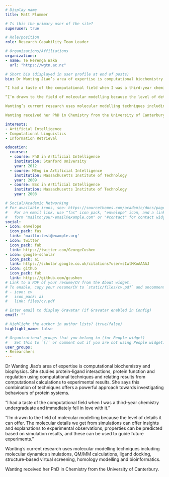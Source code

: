 ```yaml
---
# Display name
title: Matt Plummer

# Is this the primary user of the site?
superuser: true

# Role/position
role: Research Capability Team Leader

# Organizations/Affiliations
organizations:
- name: Te Herenga Waka 
  url: "https://wgtn.ac.nz"

# Short bio (displayed in user profile at end of posts)
bio: Dr Wanting Jiao’s area of expertise is computational biochemistry and biophysics. She studies protein-ligand interactions, protein function and regulation using computational techniques and relating results from computational calculations to experimental results. She says this combination of techniques offers a powerful approach towards investigating behaviours of protein systems.

“I had a taste of the computational field when I was a third-year chemistry undergraduate and immediately fell in love with it.”

“I’m drawn to the field of molecular modelling because the level of details it can offer. The molecular details we get from simulations can offer insights and explanations to experimental observations, properties can be predicted based on simulation results, and these can be used to guide future experiments.”

Wanting’s current research uses molecular modelling techniques including molecular dynamics simulations, QM/MM calculations, ligand docking, structure-based virtual screening, homology modelling and bioinformatics.

Wanting received her PhD in Chemistry from the University of Canterbury.

interests:
- Artificial Intelligence
- Computational Linguistics
- Information Retrieval

education:
  courses:
  - course: PhD in Artificial Intelligence
    institution: Stanford University
    year: 2012
  - course: MEng in Artificial Intelligence
    institution: Massachusetts Institute of Technology
    year: 2009
  - course: BSc in Artificial Intelligence
    institution: Massachusetts Institute of Technology
    year: 2008

# Social/Academic Networking
# For available icons, see: https://sourcethemes.com/academic/docs/page-builder/#icons
#   For an email link, use "fas" icon pack, "envelope" icon, and a link in the
#   form "mailto:your-email@example.com" or "#contact" for contact widget.
social:
- icon: envelope
  icon_pack: fas
  link: 'mailto:test@example.org'
- icon: twitter
  icon_pack: fab
  link: https://twitter.com/GeorgeCushen
- icon: google-scholar
  icon_pack: ai
  link: https://scholar.google.co.uk/citations?user=sIwtMXoAAAAJ
- icon: github
  icon_pack: fab
  link: https://github.com/gcushen
# Link to a PDF of your resume/CV from the About widget.
# To enable, copy your resume/CV to `static/files/cv.pdf` and uncomment the lines below.
# - icon: cv
#   icon_pack: ai
#   link: files/cv.pdf

# Enter email to display Gravatar (if Gravatar enabled in Config)
email: ""

# Highlight the author in author lists? (true/false)
highlight_name: false

# Organizational groups that you belong to (for People widget)
#   Set this to `[]` or comment out if you are not using People widget.
user_groups:
- Researchers
---
```


Dr Wanting Jiao’s area of expertise is computational biochemistry and biophysics. She studies protein-ligand interactions, protein function and regulation using computational techniques and relating results from computational calculations to experimental results. She says this combination of techniques offers a powerful approach towards investigating behaviours of protein systems.

“I had a taste of the computational field when I was a third-year chemistry undergraduate and immediately fell in love with it.”

“I’m drawn to the field of molecular modelling because the level of details it can offer. The molecular details we get from simulations can offer insights and explanations to experimental observations, properties can be predicted based on simulation results, and these can be used to guide future experiments.”

Wanting’s current research uses molecular modelling techniques including molecular dynamics simulations, QM/MM calculations, ligand docking, structure-based virtual screening, homology modelling and bioinformatics.

Wanting received her PhD in Chemistry from the University of Canterbury.